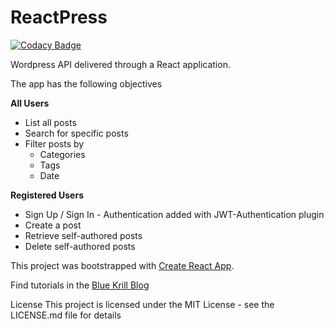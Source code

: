 # ReactPress 

[![Codacy Badge](https://api.codacy.com/project/badge/Grade/6afbe2dd37ed4c65853f718d56b72b46)](https://app.codacy.com/app/kvnam/reactpress?utm_source=github.com&utm_medium=referral&utm_content=kvnam/reactpress&utm_campaign=Badge_Grade_Dashboard)

Wordpress API delivered through a React application.

The app has the following objectives

**All Users**

- List all posts
- Search for specific posts
- Filter posts by
  - Categories
  - Tags
  - Date

**Registered Users**

- Sign Up / Sign In  - Authentication added with JWT-Authentication plugin
- Create a post
- Retrieve self-authored posts
- Delete self-authored posts

This project was bootstrapped with [Create React App](https://github.com/facebook/create-react-app).

Find tutorials in the [Blue Krill Blog](http://www.bluekrill.com/blog/)

License
This project is licensed under the MIT License - see the LICENSE.md file for details

